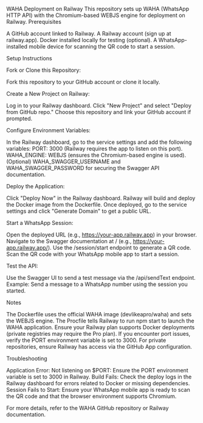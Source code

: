 WAHA Deployment on Railway
This repository sets up WAHA (WhatsApp HTTP API) with the Chromium-based WEBJS engine for deployment on Railway.
Prerequisites

A GitHub account linked to Railway.
A Railway account (sign up at railway.app).
Docker installed locally for testing (optional).
A WhatsApp-installed mobile device for scanning the QR code to start a session.

Setup Instructions

Fork or Clone this Repository:

Fork this repository to your GitHub account or clone it locally.


Create a New Project on Railway:

Log in to your Railway dashboard.
Click "New Project" and select "Deploy from GitHub repo."
Choose this repository and link your GitHub account if prompted.


Configure Environment Variables:

In the Railway dashboard, go to the service settings and add the following variables:
PORT: 3000 (Railway requires the app to listen on this port).
WAHA_ENGINE: WEBJS (ensures the Chromium-based engine is used).
(Optional) WAHA_SWAGGER_USERNAME and WAHA_SWAGGER_PASSWORD for securing the Swagger API documentation.




Deploy the Application:

Click "Deploy Now" in the Railway dashboard.
Railway will build and deploy the Docker image from the Dockerfile.
Once deployed, go to the service settings and click "Generate Domain" to get a public URL.


Start a WhatsApp Session:

Open the deployed URL (e.g., https://your-app.railway.app) in your browser.
Navigate to the Swagger documentation at / (e.g., https://your-app.railway.app/).
Use the /session/start endpoint to generate a QR code.
Scan the QR code with your WhatsApp mobile app to start a session.


Test the API:

Use the Swagger UI to send a test message via the /api/sendText endpoint.
Example: Send a message to a WhatsApp number using the session you started.



Notes

The Dockerfile uses the official WAHA image (devlikeapro/waha) and sets the WEBJS engine.
The Procfile tells Railway to run npm start to launch the WAHA application.
Ensure your Railway plan supports Docker deployments (private registries may require the Pro plan).
If you encounter port issues, verify the PORT environment variable is set to 3000.
For private repositories, ensure Railway has access via the GitHub App configuration.

Troubleshooting

Application Error: Not listening on $PORT: Ensure the PORT environment variable is set to 3000 in Railway.
Build Fails: Check the deploy logs in the Railway dashboard for errors related to Docker or missing dependencies.
Session Fails to Start: Ensure your WhatsApp mobile app is ready to scan the QR code and that the browser environment supports Chromium.

For more details, refer to the WAHA GitHub repository or Railway documentation.
